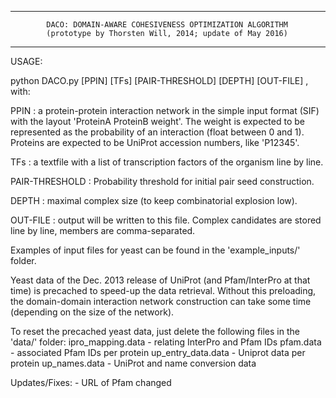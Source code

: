 -----------------------------------------------------------------------------------
            DACO: DOMAIN-AWARE COHESIVENESS OPTIMIZATION ALGORITHM
			(prototype by Thorsten Will, 2014; update of May 2016)
-----------------------------------------------------------------------------------

USAGE:

python DACO.py [PPIN] [TFs] [PAIR-THRESHOLD] [DEPTH] [OUT-FILE] , with:

 PPIN : a protein-protein interaction network in the simple input format (SIF)
        with the layout 'ProteinA   ProteinB    weight'. The weight is expected
        to be represented as the probability of an interaction (float between 0 and 1).
        Proteins are expected to be UniProt accession numbers, like 'P12345'.

 TFs : a textfile with a list of transcription factors of the organism line by line.

 PAIR-THRESHOLD : Probability threshold for initial pair seed construction.

 DEPTH : maximal complex size (to keep combinatorial explosion low).

 OUT-FILE : output will be written to this file. Complex candidates are stored line by line,
			members are comma-separated.


Examples of input files for yeast can be found in the 'example_inputs/' folder.

Yeast data of the Dec. 2013 release of UniProt (and Pfam/InterPro at that time) is precached to speed-up the data retrieval.
Without this preloading, the domain-domain interaction network construction can take some time (depending on the size of the network).

To reset the precached yeast data, just delete the following files in the 'data/' folder:
    ipro_mapping.data - relating InterPro and Pfam IDs
    pfam.data - associated Pfam IDs per protein
    up_entry_data.data - Uniprot data per protein
    up_names.data - UniProt and name conversion data

Updates/Fixes:
    - URL of Pfam changed
